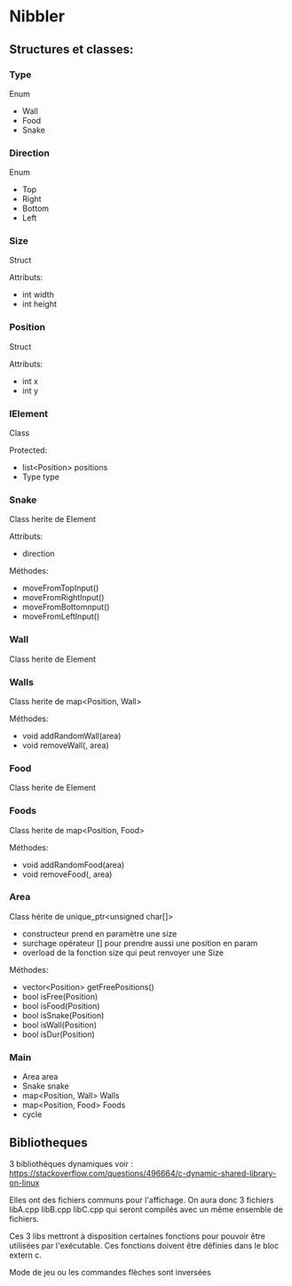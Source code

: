 # Nibbler

## Structures et classes:

### Type

Enum

- Wall
- Food
- Snake

### Direction

Enum

- Top
- Right
- Bottom
- Left

### Size

Struct

Attributs:

- int width
- int height

### Position

Struct

Attributs:

- int x
- int y

### IElement

Class

Protected:

- list\<Position\> positions
- Type type

### Snake

Class herite de Element

Attributs:

- direction

Méthodes:

- moveFromTopInput()
- moveFromRightInput()
- moveFromBottomnput()
- moveFromLeftInput()

### Wall

Class herite de Element

### Walls

Class herite de map\<Position, Wall\>

Méthodes:

- void addRandomWall(area)
- void removeWall(, area)

### Food

Class herite de Element

### Foods

Class herite de map\<Position, Food\>

Méthodes:

- void addRandomFood(area)
- void removeFood(, area)

### Area

Class hérite de unique_ptr<unsigned char[]>

- constructeur prend en paramètre une size
- surchage opérateur [] pour prendre aussi une position en param
- overload de la fonction size qui peut renvoyer une Size

Méthodes:

- vector\<Position\> getFreePositions()
- bool isFree(Position)
- bool isFood(Position)
- bool isSnake(Position)
- bool isWall(Position)
- bool isDur(Position)

### Main

- Area area
- Snake snake
- map\<Position, Wall\> Walls
- map\<Position, Food\> Foods
- cycle

## Bibliotheques

3 bibliothèques dynamiques voir :
https://stackoverflow.com/questions/496664/c-dynamic-shared-library-on-linux

Elles ont des fichiers communs pour l'affichage.
On aura donc 3 fichiers libA.cpp libB.cpp libC.cpp qui seront compilés avec un même ensemble de fichiers.

Ces 3 libs mettront à disposition certaines fonctions pour pouvoir être utilisées par l'exécutable. Ces fonctions doivent être définies dans le bloc extern c.

Mode de jeu ou les commandes flèches sont inversées
